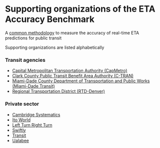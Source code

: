 # Supporting organizations of the ETA Accuracy Benchmark
A [common methodology](https://github.com/TransitApp/ETA-Accuracy-Benchmark/blob/main/README.md) to measure the accuracy of real-time ETA predictions for public transit

Supporting organizations are listed alphabetically

### Transit agencies
- [Capital Metropolitan Transportation Authority (CapMetro)](https://www.capmetro.org/)
- [Clark County Public Transit Benefit Area Authority (C-TRAN)](https://www.c-tran.com/)
- [Miami-Dade County Department of Transportation and Public Works (Miami-Dade Transit)](https://www.miamidade.gov/global/transportation/home.page) 
- [Regional Transportation District (RTD-Denver)](https://www.rtd-denver.com/)

### Private sector
- [Cambridge Systematics](https://camsys.com/)
- [Ito World](https://www.itoworld.com/)
- [Left Turn Right Turn](https://ltrt.ca/)
- [Swiftly](https://www.goswift.ly/)
- [Transit](https://transitapp.com/)
- [Ualabee](https://ualabee.com/company)
